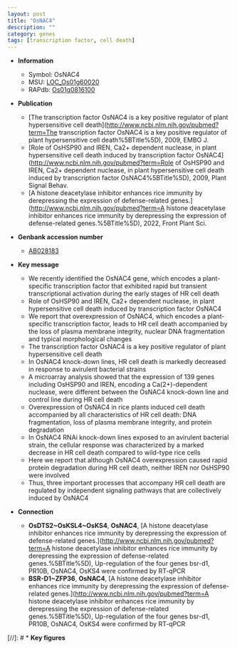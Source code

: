 ```yaml
---
layout: post
title: "OsNAC4"
description: ""
category: genes
tags: [transcription factor, cell death]
---
```


* **Information**  
    + Symbol: OsNAC4  
    + MSU: [LOC_Os01g60020](http://rice.uga.edu/cgi-bin/ORF_infopage.cgi?orf=LOC_Os01g60020)  
    + RAPdb: [Os01g0816100](http://rapdb.dna.affrc.go.jp/viewer/gbrowse_details/irgsp1?name=Os01g0816100)  

* **Publication**  
    + [The transcription factor OsNAC4 is a key positive regulator of plant hypersensitive cell death](http://www.ncbi.nlm.nih.gov/pubmed?term=The transcription factor OsNAC4 is a key positive regulator of plant hypersensitive cell death%5BTitle%5D), 2009, EMBO J.
    + [Role of OsHSP90 and IREN, Ca2+ dependent nuclease, in plant hypersensitive cell death induced by transcription factor OsNAC4](http://www.ncbi.nlm.nih.gov/pubmed?term=Role of OsHSP90 and IREN, Ca2+ dependent nuclease, in plant hypersensitive cell death induced by transcription factor OsNAC4%5BTitle%5D), 2009, Plant Signal Behav.
    + [A histone deacetylase inhibitor enhances rice immunity by derepressing the expression of defense-related genes.](http://www.ncbi.nlm.nih.gov/pubmed?term=A histone deacetylase inhibitor enhances rice immunity by derepressing the expression of defense-related genes.%5BTitle%5D), 2022, Front Plant Sci.

* **Genbank accession number**  
    + [AB028183](http://www.ncbi.nlm.nih.gov/nuccore/AB028183)

* **Key message**  
    + We recently identified the OsNAC4 gene, which encodes a plant-specific transcription factor that exhibited rapid but transient transcriptional activation during the early stages of HR cell death
    + Role of OsHSP90 and IREN, Ca2+ dependent nuclease, in plant hypersensitive cell death induced by transcription factor OsNAC4
    + We report that overexpression of OsNAC4, which encodes a plant-specific transcription factor, leads to HR cell death accompanied by the loss of plasma membrane integrity, nuclear DNA fragmentation and typical morphological changes
    + The transcription factor OsNAC4 is a key positive regulator of plant hypersensitive cell death
    + In OsNAC4 knock-down lines, HR cell death is markedly decreased in response to avirulent bacterial strains
    + A microarray analysis showed that the expression of 139 genes including OsHSP90 and IREN, encoding a Ca(2+)-dependent nuclease, were different between the OsNAC4 knock-down line and control line during HR cell death
    + Overexpression of OsNAC4 in rice plants induced cell death accompanied by all characteristics of HR cell death: DNA fragmentation, loss of plasma membrane integrity, and protein degradation
    + In OsNAC4 RNAi knock-down lines exposed to an avirulent bacterial strain, the cellular response was characterized by a marked decrease in HR cell death compared to wild-type rice cells
    + Here we report that although OsNAC4 overexpression caused rapid protein degradation during HR cell death, neither IREN nor OsHSP90 were involved
    + Thus, three important processes that accompany HR cell death are regulated by independent signaling pathways that are collectively induced by OsNAC4

* **Connection**  
    + __OsDTS2~OsKSL4~OsKS4__, __OsNAC4__, [A histone deacetylase inhibitor enhances rice immunity by derepressing the expression of defense-related genes.](http://www.ncbi.nlm.nih.gov/pubmed?term=A histone deacetylase inhibitor enhances rice immunity by derepressing the expression of defense-related genes.%5BTitle%5D),  Up-regulation of the four genes bsr-d1, PR10B, OsNAC4, OsKS4 were confirmed by RT-qPCR
    + __BSR-D1~ZFP36__, __OsNAC4__, [A histone deacetylase inhibitor enhances rice immunity by derepressing the expression of defense-related genes.](http://www.ncbi.nlm.nih.gov/pubmed?term=A histone deacetylase inhibitor enhances rice immunity by derepressing the expression of defense-related genes.%5BTitle%5D),  Up-regulation of the four genes bsr-d1, PR10B, OsNAC4, OsKS4 were confirmed by RT-qPCR

[//]: # * **Key figures**  


